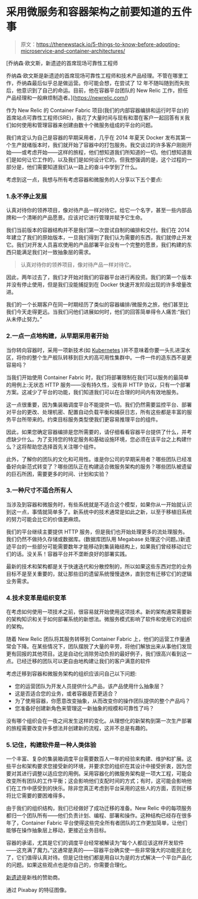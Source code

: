 # 采用微服务和容器架构之前要知道的五件事

> 原文：<https://thenewstack.io/5-things-to-know-before-adopting-microservice-and-container-architectures/>

[](https://newrelic.com/)

 [乔纳森·欧文斯，新遗迹的首席现场可靠性工程师

乔纳森·欧文斯是新遗迹的首席现场可靠性工程师和技术产品经理。不管在哪里工作，乔纳森最后似乎总是做运营。你可能会想，在尝试了 12 年不随叫随到而失败后，他意识到了自己的命运。目前，他在容器平台团队的 New Relic 工作，担任产品经理和一般麻烦制造者。](https://newrelic.com/) [](https://newrelic.com/)

作为 New Relic 的 Container Fabric 项目(我们的内部容器编排和运行时平台)的首席站点可靠性工程师(SRE)，我花了大量时间与现有和潜在客户一起回答有关我们如何使用和管理容器来创建由数十个微服务组成的平台的问题。

我们肯定认为自己是容器的早期采用者，几乎在 2014 年夏天 Docker 发布其第一个生产就绪版本时，我们就开始了容器中的打包服务。我交谈过的许多客户刚刚开始——或考虑开始——这样的旅程，他们想知道我们所知道的一切。他们想知道我们是如何让它工作的，以及我们是如何设计它的。但我想强调的是，这个过程的一部分是，他们需要知道我们从一路上的奋斗中学到了什么。

考虑到这一点，我想与所有考虑容器和微服务的人分享以下五个要点:

### 1.永不停止发展

认真对待你的领养项目，像对待产品一样对待它。给它一个名字，甚至一些内部品牌和一个清晰的产品愿景。应该对它进行管理并赋予它生命。

我们当前版本的容器结构并不是我们第一次尝试自制的编排和交付。我们在 2014 年建立了我们的原始版本，一旦我们得到了我们认为需要的东西，我们就停止开发它。我们对开发人员喜欢使用的产品部署平台没有一个完整的愿景，我们构建的东西只能满足我们对一致抽象层的需求。

> 认真对待你的领养项目，像对待产品一样对待它。

因此，两年过去了，我们才开始对我们的容器平台进行再投资。我们的第一个版本并没有停止使用，但是我们没能捕捉到在 Docker 快速开发阶段出现的许多增量改进。

我们的一个长期客户在同一时期经历了类似的容器编排/微服务之旅，他们甚至比我们今天走得更远。当我们问他们进展如何时，他们的回答简单得令人痛苦:“我们从未停止努力。”

### 2.一点一点地构建，从早期采用者开始

当你转向容器时，采用一项新技术(如 [Kubernetes](https://kubernetes.io/) )并不意味着你要一头扎进深水区，将你的整个生产舰队转移到巨大的高可用性集群中。一件一件的造东西不是更容易吗？

当我们开始使用 Container Fabric 时，我们将部署限制在我们可以服务的最简单的用例上:无状态 HTTP 服务——没有持久性，没有非 HTTP 协议，只有一个部署方案。这减少了平台的功能，我们知道我们可以在合理的时间内有效地服务。

这一点很重要，因为集装箱调度平台不能提供一切。我们仍然需要监控平台、部署对平台的更改、处理机密、配置自动负载平衡和捕获日志，所有这些都是丰富的服务平台所带来的。约束目标服务类型使我们更容易推理平台的组件。

因此，如果您确定容器编排是您所需要的，请仔细看看容器平台提供了什么，并考虑缺少什么。为了支持您的特定服务和基础设施环境，您必须在该平台之上构建什么？这将帮助您选择首先关注哪个组件。

此外，了解你的团队的文化和可用性。谁是你公司的早期采用者？哪些团队已经准备好向新范式转变了？哪些团队正在构建适合微服务架构的服务？哪些团队被遗留的巨石所困，需要更多的时间、计划和实验？

### 3.一种尺寸不适合所有人

当涉及到容器和微服务时，有些系统就是不适合这个模型，如果你从一开始就认识到这一点，事情就简单多了。新系统中的技术通常是如此之新，以至于移植旧系统的努力可能会比它的价值更麻烦。

我们的平台继续主要提供 HTTP 服务，但是我们也开始处理更多的流处理服务。我们仍然不做持久存储或数据库。(数据库团队用 Megabase 处理这个问题。)新遗迹平台的一些部分可能需要数年才能移动到集装箱结构上，如果我们曾经移动过它们的话。没关系！容器平台并不垄断良好的部署实践。

最新的技术和架构都是关于快速迭代和分散控制的，所以如果这些东西对您的业务目标不是至关重要的，就让那些旧的遗留系统慢慢退休，直到您有迁移它们的逻辑业务需求。

### 4.技术变革是组织变革

在考虑如何使用一项技术之前，很容易就开始使用这项技术。新的架构通常需要新的架构知识和关于如何部署系统的新想法。微服务模式影响了软件和使用它的组织的架构。

随着 New Relic 团队将其服务转移到 Container Fabric 上，他们的运营工作量通常会下降。在某些情况下，团队摆脱了大量的辛劳，将他们解放出来从事他们发现更有回报的其他项目。这是自动化消除劳动负担的最好例子，我们很高兴看到这一点。已经迁移的团队可以更自由地构建让我们的客户满意的软件

考虑迁移到容器和微服务架构的组织应该问自己以下问题:

*   您的运营团队为开发人员提供什么产品，该产品使用什么抽象层？
*   这是否适合您的业务，或者容器是否更适合？
*   为了使用容器，你愿意改变抽象，从而改变你的操作团队提供的整个产品吗？
*   您准备好创建新角色来管理这一新抽象的规模和可靠性了吗？

没有哪个组织会在一夜之间发生这样的变化。从理想化的新架构到第一次生产部署的旅程需要改变许多想法并创建新的流程，这并不总是有趣的。

### 5.记住，构建软件是一种人类体验

一个丰富、复杂的集装箱调度平台需要数百人一年的经验来构建、维护和扩展。这些平台和架构要求您接受新的环境，并要求您的组织在其设计中接受折衷，因为您要对其进行调整以适应您的用例。采用容器化的微服务架构是一项大工程，可能会改变所有团队的工作平衡；这会影响他们支配时间的方式；有时，这可能会影响他们在工作中感受到的快乐。除非您真正考虑到平台采用的这些人的方面，否则迁移将比它需要的要困难得多。

由于我们的组织结构，我们已经做好了成功迁移的准备。New Relic 中的每项服务都归一个团队所有——他们负责计划、编程、部署和操作。这种结构已经存在很多年了，Container Fabric 平台使得这些完全所有者团队的工作更加简单，让他们能够在操作抽象层上移动，更接近业务目标。

容器的承诺，尤其是它们的调度平台经常被解读为“每个人都应该这样开发软件——这充满了魔力。”这通常是真的——容器平台确实使一些非常强大的功能民主化了，它们值得认真对待。但是记住他们都是用自以为是的方式解决一个平台产品化的问题。如果这些观点也是你自己的，你需要合理化。

[新遗迹](https://newrelic.com/)是新栈的赞助商。

通过 Pixabay 的特征图像。

<svg xmlns:xlink="http://www.w3.org/1999/xlink" viewBox="0 0 68 31" version="1.1"><title>Group</title> <desc>Created with Sketch.</desc></svg>